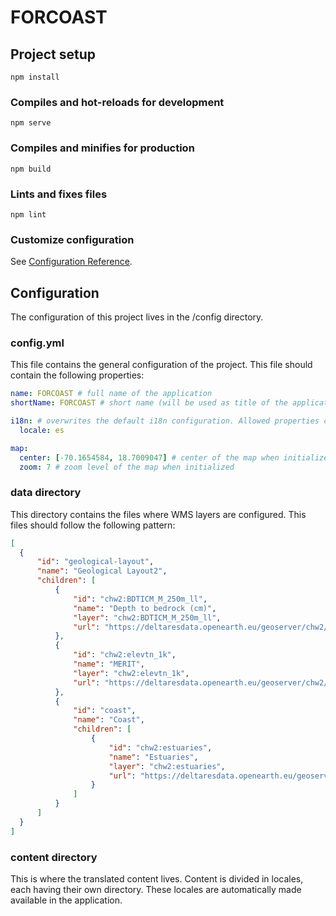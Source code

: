 # FORCOAST

## Project setup
```
npm install
```

### Compiles and hot-reloads for development
```
npm serve
```

### Compiles and minifies for production
```
npm build
```

### Lints and fixes files
```
npm lint
```

### Customize configuration
See [Configuration Reference](https://cli.vuejs.org/config/).

## Configuration

The configuration of this project lives in the /config directory.

### config.yml

This file contains the general configuration of the project. This file should contain the following properties:

```yaml
name: FORCOAST # full name of the application
shortName: FORCOAST # short name (will be used as title of the application in the header)

i18n: # overwrites the default i18n configuration. Allowed properties can be found here: https://kazupon.github.io/vue-i18n/api/#properties
  locale: es 

map:
  center: [-70.1654584, 18.7009047] # center of the map when initialized
  zoom: 7 # zoom level of the map when initialized
```

### data directory

This directory contains the files where WMS layers are configured. This files should follow the following pattern:

```json
[
  {
      "id": "geological-layout",
      "name": "Geological Layout2",
      "children": [
          {
              "id": "chw2:BDTICM_M_250m_ll",
              "name": "Depth to bedrock (cm)",
              "layer": "chw2:BDTICM_M_250m_ll",
              "url": "https://deltaresdata.openearth.eu/geoserver/chw2/ows"
          },
          {
              "id": "chw2:elevtn_1k",
              "name": "MERIT",
              "layer": "chw2:elevtn_1k",
              "url": "https://deltaresdata.openearth.eu/geoserver/chw2/ows"
          },
          {
              "id": "coast",
              "name": "Coast",
              "children": [
                  {
                      "id": "chw2:estuaries",
                      "name": "Estuaries",
                      "layer": "chw2:estuaries",
                      "url": "https://deltaresdata.openearth.eu/geoserver/chw2/ows"
                  }
              ]
          }
      ]
  }
]
```

### content directory

This is where the translated content lives. Content is divided in locales, each having their own directory. These locales are automatically made available in the application.